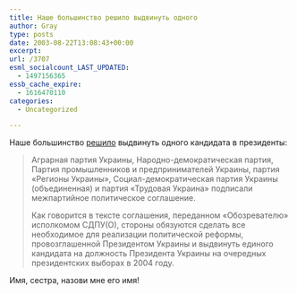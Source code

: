 ```yaml
---
title: Наше большинство решило выдвинуть одного
author: Gray
type: posts
date: 2003-08-22T13:08:43+00:00
excerpt:
url: /3707
esml_socialcount_LAST_UPDATED:
  - 1497156365
essb_cache_expire:
  - 1616470110
categories:
  - Uncategorized

---
```








Наше большинство <a href="http://www.obozrevatel.com.ua/news/8/93768.html" target="_blank">решило</a> выдвинуть одного кандидата в президенты:

> Аграрная партия Украины, Народно-демократическая партия, Партия промышленников и предпринимателей Украины, партия &#171;Регионы Украины&#187;, Социал-демократическая партия Украины (объединенная) и партия &#171;Трудовая Украина&#187; подписали межпартийное политическое соглашение.
> 
> Как говорится в тексте соглашения, переданном &#171;Обозревателю&#187; исполкомом СДПУ(О), стороны обязуются сделать все необходимое для реализации политической реформы, провозглашенной Президентом Украины и выдвинуть единого кандидата на должность Президента Украины на очередных президентских выборах в 2004 году.

Имя, сестра, назови мне его имя!